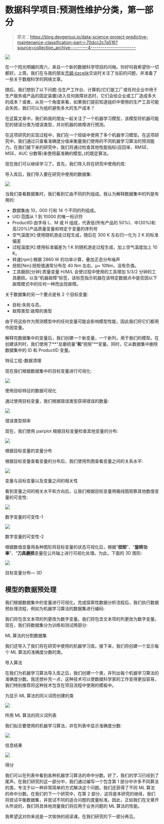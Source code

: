 # 数据科学项目:预测性维护分类，第一部分

> 原文：<https://blog.devgenius.io/data-science-project-predictive-maintenance-classification-part-i-70dcc2c7a516?source=collection_archive---------4----------------------->

![](img/a853e98b69a49bbeaaa47a4a1c58894f.png)

在一个阳光明媚的周六，来自一个新的数据科学项目的问候。你好吗我希望你一切都好。上周，我们在与我的朋友[杰姆·özçeli̇k](https://medium.com/u/e7aec74cd6ed?source=post_page-----70dcc2c7a516--------------------------------)交谈时关注了当前的问题，并准备了一些关于数据科学的网络文章。

随后，我们想到了以下问题:当生产工作台、计算机(它们是工厂或任何企业中用于生产服务或产品的固定装置)进入任何故障状态时，它们会给企业或工厂造成多大的成本？或者，从另一个角度来看，如果我们提前知道组织中使用的生产工具可能会失败，我们可以为组织避免多大的生产成本？

在这篇文章中，我们和我的朋友一起关注了一个机器学习模型，该模型将机器可能犯的错误分类为错误类型，并对机器的故障进行预测。

在这项研究的实现过程中，我们在一个班级中使用了多个机器学习模型。在这项研究中，我们通过只查看准确度分值来衡量我们使用的不同机器学习算法的预测能力。在我们接下来的研究中，我们将通过检查其他性能指标(召回率、RMSE、MSE、AUC 分数等)来使用最准确的模型。)的既定算法。

现在我们可以继续学习了。首先，我们导入将在研究中使用的库:

导入库后，我们导入要在研究中使用的数据集:

![](img/71b51e79b106e6a3cd42e47172b99f95.png)

当我们查看数据集时，我们看到它由不同的列组成。我认为解释数据集中的列是有用的:

*   数据集由 10，000 行和 14 个不同的列组成。
*   UID:范围从 1 到 10000 的唯一标识符
*   ProductID:由字母 L、M 或 H 组成，代表低(所有产品的 50%)、中(30%)和高(20%)产品质量变量和特定于变量的序列号
*   空气温度[K]:使用随机游走过程生成，随后在 300 K 左右归一化为 2 K 的标准偏差
*   过程温度[K]:使用标准偏差为 1 K 的随机游走过程生成，加上空气温度加上 10 K。
*   转速[rpm]:根据 2860 W 的功率计算，叠加正态分布噪声
*   扭矩[Nm]:扭矩值通常分布在 40 Nm 左右，μ= 10Nm，没有负值。
*   工具磨损[分钟]:质量变量 H/M/L 会使过程中使用的工具增加 5/3/2 分钟的工具磨损。以及“机器故障”标签，该标签指示机器在该特定数据点中是否因以下故障模式中的任何一种而出现故障。

关于数据集的另一个要点是有 2 个目标变量:

*   目标:失败与否。
*   故障类型:故障的类型

由于将这些作为预测模型中的任何变量可能会影响模型性能，因此我们将它们都用作因变量。

解释完数据集中的变量后，我们创建一个新变量，一个新列，用于我们的模型。在创建该列时，我们使用了**“总磨损量”**和**“扭矩”**变量。同时，它从数据集中删除数据集中的 ID 和 ProductID 变量。

特征工程-数据清理

现在我们根据数据集中的目标变量进行可视化:

![](img/cc105675c2923e8fb1b0f0da2d7336ed.png)

使用目标特征的数据可视化

通过使用目标变量，我们根据错误类型获得错误的数量:

![](img/30c07d2a71f6521c68f07d412db134b9.png)

错误类型频率

现在，我们使用 pairplot 根据目标变量检查其他变量的分布:

![](img/eda0fe4980475428fddddf26ea2b0199.png)

根据目标变量的变量分布

根据目标变量查看变量的分布后，我们使用热图查看变量之间的关系水平:

![](img/15b377386a4dc099ac630551bdec0fc6.png)

变量与目标变量以及变量之间的相关性

看到变量之间的相关水平和方向后，让我们根据目标变量用箱线图观察其他数值变量的可变性:

![](img/b2940f84833ee7bd684382ef895ef9c9.png)

数字变量的可变性-1

![](img/afe2c9c8b1afc72882d9e5753ef60920.png)

数字变量的可变性-2

根据数值变量用各种图形将目标变量的状态可视化后，根据“**扭矩**”、“**旋转功率**”、“**刀具磨损**变量在公共轴上进行可视化处理。为此，下面的 3D 图形:

![](img/19bc7a5d123cf735d66379f9dd86ddda.png)

目标变量分布— 3D

## 模型的数据预处理

我们根据数据集中的变量进行可视化。完成探索性数据分析流程后，我们执行数据预处理流程，例如为机器学习算法的数据集进行编码:

我们将包含文本项的列更改为数字变量。我们将包含文本项的列更改为数字变量。现在，我们将数据集分为训练和测试两部分:

ML 算法的分割数据集

我们还导入了我们将在研究中使用的机器学习库。接下来，我们将创建一个显示每个 ML 算法的准确度分数的类。

导入算法

在我们为机器学习算法导入库之后，我们创建一个类，并列出每个机器学习算法的准确度分数。我还想补充一点，这种技术可以使数据科学家的工作变得更加容易，我们特别推荐将这种技术包含在项目流程中使用的模板中。

为显示 ML 算法的同义词而创建的类

![](img/72737d51a98598140fea6e4f14bb624b.png)

所用 ML 算法的同义词列表

我们拟合要使用的机器学习算法，并在列表中显示准确度分数:

![](img/c28ec4520475ab867b498be16974f970.png)

信息结果

![](img/c788b3e4d414a973a11856958597cb6e.png)

得分

我们可以在列表中看到各种机器学习算法的命中分数。好了，我们的学习已经到了尾声。在我们研究的这一部分中，我们通过编写一个包含第 1 部分中许多不同算法的类，专注于以一种非常简单的方式解决这个问题。我们还获得了不同 ML 算法的命中分数。在我们的下一个研究中，在第 2 部分，这将是本研究的继续，我们将尝试平衡数据集，并尝试不同的适合问题的度量标准。因此，正如我们在文章开头所说的，我们将具体地测量我们将应用于业务问题的 ML 算法的性能。

我希望这对你来说是一次愉快的阅读课。在我们研究的下一部分再见。